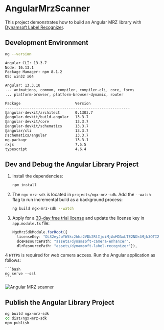 # AngularMrzScanner

This project demonstrates how to build an Angular MRZ library with [Dynamsoft Label Recognizer](https://www.dynamsoft.com/label-recognition/overview/).

## Development Environment

```bash
ng --version

Angular CLI: 13.3.7
Node: 16.13.1
Package Manager: npm 8.1.2
OS: win32 x64

Angular: 13.3.10
... animations, common, compiler, compiler-cli, core, forms
... platform-browser, platform-browser-dynamic, router

Package                         Version
---------------------------------------------------------
@angular-devkit/architect       0.1303.7
@angular-devkit/build-angular   13.3.7
@angular-devkit/core            13.3.7
@angular-devkit/schematics      13.3.7
@angular/cli                    13.3.7
@schematics/angular             13.3.7
ng-packagr                      13.3.1
rxjs                            7.5.5
typescript                      4.6.4

```


## Dev and Debug the Angular Library Project
1. Install the dependencies:
    
    ```bash
    npm install
    ```
2. The `ngx-mrz-sdk` is located in `projects/ngx-mrz-sdk`. Add the `--watch` flag to run incremental build as a background process:

    ```bash
    ng build ngx-mrz-sdk --watch
    ```

3. Apply for a [30-day free trial license](https://www.dynamsoft.com/customer/license/trialLicense?product=dlr) and update the license key in `app.module.ts` file:
    
    ```typescript
    NgxMrzSdkModule.forRoot({ 
      licenseKey: "DLS2eyJoYW5kc2hha2VDb2RlIjoiMjAwMDAxLTE2NDk4Mjk3OTI2MzUiLCJvcmdhbml6YXRpb25JRCI6IjIwMDAwMSIsInNlc3Npb25QYXNzd29yZCI6IndTcGR6Vm05WDJrcEQ5YUoifQ==", 
      dceResourcePath: "assets/dynamsoft-camera-enhancer", 
      dlrResourcePath: "assets/dynamsoft-label-recognizer"}),
    ```

4 `HTTPS` is required for web camera access. Run the Angular application as follows:
    
    ```bash
    ng serve --ssl
    ```

  ![Angular MRZ scanner](https://www.dynamsoft.com/codepool/img/2022/08/angular-mrz-scanner.png)

## Publish the Angular Library Project

```bash
ng build ngx-mrz-sdk
cd dist/ngx-mrz-sdk
npm publish
```


